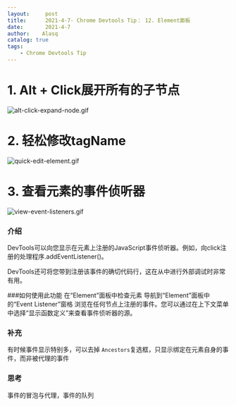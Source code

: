 ```yaml
---
layout:     post
title:      2021-4-7- Chrome Devtools Tip： 12. Element面板
date:       2021-4-7
author:    Alasq
catalog: true
tags:
    - Chrome Devtools Tip
---
```


# 1. Alt + Click展开所有的子节点
![alt-click-expand-node.gif](https://upload-images.jianshu.io/upload_images/8156292-4524814cf7ea524e.gif?imageMogr2/auto-orient/strip)

# 2. 轻松修改tagName
![quick-edit-element.gif](https://upload-images.jianshu.io/upload_images/8156292-7ef233fca006f66a.gif?imageMogr2/auto-orient/strip)

# 3. 查看元素的事件侦听器

![view-event-listeners.gif](https://upload-images.jianshu.io/upload_images/8156292-731375e6190683ef.gif?imageMogr2/auto-orient/strip)
### 介绍
DevTools可以向您显示在元素上注册的JavaScript事件侦听器。例如，向click注册的处理程序.addEventListener()。

DevTools还可将您带到注册该事件的确切代码行，这在从中进行外部调试时非常有用。

###如何使用此功能
在“Element”面板中检查元素
导航到“Element”面板中的“Event Listener”窗格
浏览在任何节点上注册的事件。您可以通过在上下文菜单中选择“显示函数定义”来查看事件侦听器的源。

###  补充
有时候事件显示特别多，可以去掉 `Ancestors`复选框，只显示绑定在元素自身的事件，而非被代理的事件
### 思考
事件的冒泡与代理，事件的队列
